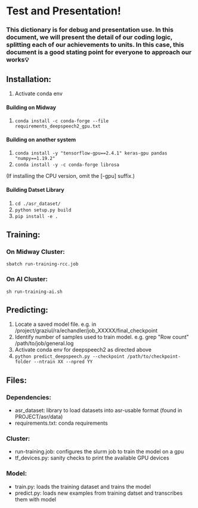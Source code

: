 # Test and Presentation!
### This dictionary is for debug and presentation use. In this document, we will present the detail of our coding logic, splitting each of our achievements to units. In this case, this document is a good stating point for everyone to approach our works💡

## Installation:
1. Activate conda env

#### Building on Midway
1. `conda install -c conda-forge --file requirements_deepspeech2_gpu.txt`

#### Building on another system
1. `conda install -y "tensorflow-gpu==2.4.1" keras-gpu pandas "numpy==1.19.2"`
2. `conda install -y -c conda-forge librosa`

(If installing the CPU version, omit the [-gpu] suffix.)

#### Building Datset Library
1. `cd ./asr_dataset/`
2. `python setup.py build`
3. `pip install -e .`

## Training:
### On Midway Cluster:
`sbatch run-training-rcc.job`
### On AI Cluster:
`sh run-training-ai.sh`

## Predicting:
1. Locate a saved model file. e.g. in /project/graziul/ra/echandler/job_XXXXX/final_checkpoint
2. Identify number of samples used to train model. e.g. grep "Row count" /path/to/job/general.log
3. Activate conda env for deepspeech2 as directed above
4. `python predict_deepspeech.py --checkpoint /path/to/checkpoint-folder --ntrain XX --npred YY`

## Files:
### Dependencies:
- asr_dataset: library to load datasets into asr-usable format (found in PROJECT/asr/data)
- requirements.txt: conda requirements
### Cluster:
- run-training.job: configures the slurm job to train the model on a gpu
- tf_devices.py: sanity checks to print the available GPU devices
### Model:
- train.py: loads the training dataset and trains the model
- predict.py: loads new examples from training datset and transcribes them with model

